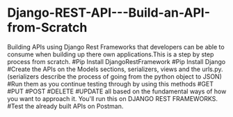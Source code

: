 # Django-REST-API---Build-an-API-from-Scratch
Building APIs using Django Rest Frameworks that developers can be able to consume when building up there own applications.This is a step by step process from scratch. 
#Pip Install DjangoRestFramework 
#Pip Install Django
#Create the APIs on the Models sections, serializers, views and the urls.py. (serializers describe the process of going from the python object to JSON)
#Run them as you continue testing through by using this methods #GET #PUT #POST #DELETE #UPDATE all based on the fundamental ways of how you want to approach it. You'll run this on DJANGO REST FRAMEWORKS. 
#Test the already built APIs on Postman. 